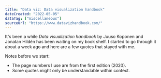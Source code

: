 ```yaml
---
title: "Data viz: Data visualization handbook"
dateCreated: "2022-05-05"
dataTag: ["miscellaneous"]
sourceUrl: "https://www.datavizhandbook.com/"
---
```


It's been a while <cite>Data visualization handbook</cite> by Juuso Koponen and Jonatan Hildén has been waiting on my book shelf. I started to go through it about a week ago and here are a few quotes that stayed with me.

Notes before we start:

- The page numbers I use are from the first edition (2020).
- Some quotes might only be understandable within context.
